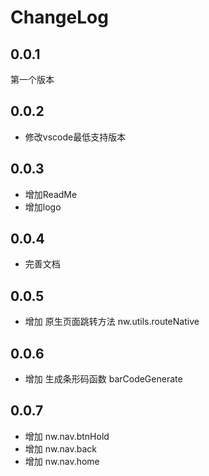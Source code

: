 # ChangeLog

## 0.0.1

第一个版本

## 0.0.2

- 修改vscode最低支持版本

## 0.0.3

- 增加ReadMe
- 增加logo

## 0.0.4

- 完善文档

## 0.0.5

- 增加 原生页面跳转方法 nw.utils.routeNative

## 0.0.6

- 增加 生成条形码函数 barCodeGenerate

## 0.0.7

- 增加 nw.nav.btnHold
- 增加 nw.nav.back
- 增加 nw.nav.home